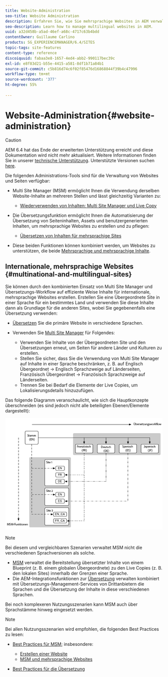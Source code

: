 ```yaml
---
title: Website-Administration
seo-title: Website Administration
description: Erfahren Sie, wie Sie mehrsprachige Websites in AEM verwalten.
seo-description: Learn how to manage multilingual websites in AEM.
uuid: a32d458b-a5ad-46ef-a68c-4717c63b4bdd
contentOwner: Guillaume Carlino
products: SG_EXPERIENCEMANAGER/6.4/SITES
topic-tags: site-features
content-type: reference
discoiquuid: fabaa3e8-1657-4ed4-abb2-990117bec39c
exl-id: e8f83d21-b55e-4415-a581-8df1b71a84b1
source-git-commit: c5b816d74c6f02f85476d16868844f39b4c47996
workflow-type: tm+mt
source-wordcount: '377'
ht-degree: 55%

---
```


# Website-Administration{#website-administration}

>[!CAUTION]
>
>AEM 6.4 hat das Ende der erweiterten Unterstützung erreicht und diese Dokumentation wird nicht mehr aktualisiert. Weitere Informationen finden Sie in unserer [technische Unterstützung](https://helpx.adobe.com/de/support/programs/eol-matrix.html). Unterstützte Versionen suchen [here](https://experienceleague.adobe.com/docs/?lang=de).

Die folgenden Administrations-Tools sind für die Verwaltung von Websites und Seiten verfügbar:

* Multi Site Manager (MSM) ermöglicht Ihnen die Verwendung derselben Website-Inhalte an mehreren Stellen und lässt gleichzeitig Varianten zu:

   * [Wiederverwenden von Inhalten: Multi Site Manager und Live Copy](/help/sites-administering/msm.md)

* Die Übersetzungsfunktion ermöglicht Ihnen die Automatisierung der Übersetzung von Seiteninhalten, Assets und benutzergenerierten Inhalten, um mehrsprachige Websites zu erstellen und zu pflegen:

   * [Übersetzen von Inhalten für mehrsprachige Sites](/help/sites-administering/translation.md)

* Diese beiden Funktionen können kombiniert werden, um Websites zu unterstützen, die beide [Mehrsprachige und mehrsprachige Inhalte](#multinational-and-multilingual-sites).

## Internationale, mehrsprachige Websites {#multinational-and-multilingual-sites}

Sie können durch den kombinierten Einsatz von Multi Site Manager und Übersetzungs-Workflow auf effiziente Weise Inhalte für internationale, mehrsprachige Websites erstellen. Erstellen Sie eine Übergeordnete Site in einer Sprache für ein bestimmtes Land und verwenden Sie diese Inhalte dann als Grundlage für die anderen Sites, wobei Sie gegebenenfalls eine Übersetzung verwenden:

* [Übersetzen](/help/sites-administering/translation.md) Sie die primäre Website in verschiedene Sprachen.

* Verwenden Sie [Multi Site Manager](/help/sites-administering/msm.md) für Folgendes:

   * Verwenden Sie Inhalte von der Übergeordneten Site und den Übersetzungen erneut, um Seiten für andere Länder und Kulturen zu erstellen.
   * Stellen Sie sicher, dass Sie die Verwendung von Multi Site Manager auf Inhalte in einer Sprache beschränken, z. B. auf Englisch Übergeordnet -> Englisch Sprachzweige auf Länderseiten, Französisch Übergeordnet -> Französisch Sprachzweige auf Länderseiten.
   * Trennen Sie bei Bedarf die Elemente der Live Copies, um Lokalisierungsdetails hinzuzufügen.

Das folgende Diagramm veranschaulicht, wie sich die Hauptkonzepte überschneiden (es sind jedoch nicht alle beteiligten Ebenen/Elemente dargestellt):

![chlimage_1-71](assets/chlimage_1-71.png)

>[!NOTE]
>
>Bei diesem und vergleichbaren Szenarien verwaltet MSM nicht die verschiedenen Sprachversionen als solche.
>
>* [MSM](/help/sites-administering/msm.md) verwaltet die Bereitstellung übersetzter Inhalte von einem Blueprint (z. B. einem globalen Übergeordnete) zu den Live Copies (z. B. den lokalen Sites) innerhalb der Grenzen einer Sprache.
>* Die AEM-Integrationsfunktionen zur [Übersetzung](/help/sites-administering/translation.md) verwalten kombiniert mit Übersetzungs-Management-Services von Drittanbietern die Sprachen und die Übersetzung der Inhalte in diese verschiedenen Sprachen.
>
>Bei noch komplexeren Nutzungsszenarien kann MSM auch über Sprachstämme hinweg eingesetzt werden.

>[!NOTE]
>
>Bei allen Nutzungsszenarien wird empfohlen, die folgenden Best Practices zu lesen:
>
>* [Best Practices für MSM](/help/sites-administering/msm-best-practices.md); insbesondere:
   >
   >   * [Erstellen einer Website](/help/sites-administering/msm-best-practices.md#create-site)
   >   * [MSM und mehrsprachige Websites](/help/sites-administering/msm-best-practices.md#msm-and-multilingual-websites)
>
>* [Best Practices für die Übersetzung](/help/sites-administering/tc-bp.md)

